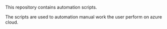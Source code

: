 This repository contains automation scripts.

The scripts are used to automation manual work the user perform on azure cloud.
